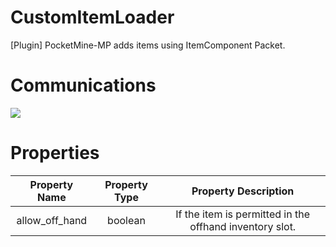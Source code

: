 # CustomItemLoader
[Plugin] PocketMine-MP adds items using ItemComponent Packet.

# Communications
![](https://img.shields.io/badge/Communication-Discord-blue)

# Properties
|     Property Name     |     Property Type     |                    Property Description                     |
|:---------------------:|:---------------------:|:-----------------------------------------------------------:|
|     allow_off_hand    |        boolean        |   If the item is permitted in the offhand inventory slot.   |
